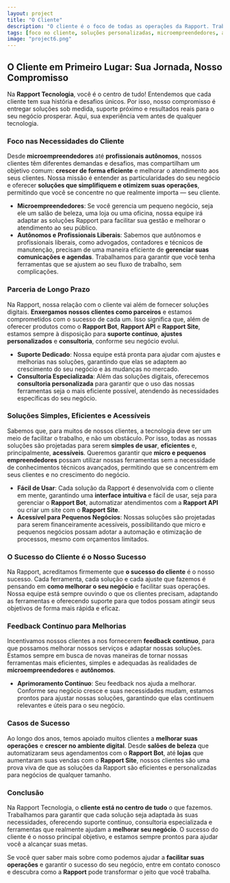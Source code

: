 ```yaml
---
layout: project
title: "O Cliente"
description: "O cliente é o foco de todas as operações da Rapport. Trabalhamos para garantir que cada solução atenda às suas necessidades, oferecendo suporte personalizado e resultados concretos."
tags: [foco no cliente, soluções personalizadas, microempreendedores, autônomos, profissionais liberais, gestão de negócios, automação de atendimento, suporte contínuo, consultoria especializada, crescimento empresarial, facilidade de uso, feedback contínuo, sucesso do cliente, soluções digitais, Rapport Bot, Rapport API, Rapport Site, ferramentas acessíveis, pequenos negócios]
image: "project6.png"
---
```


## O Cliente em Primeiro Lugar: Sua Jornada, Nosso Compromisso

Na **Rapport Tecnologia**, você é o centro de tudo! Entendemos que cada cliente tem sua história e desafios únicos. Por isso, nosso compromisso é entregar soluções sob medida, suporte próximo e resultados reais para o seu negócio prosperar. Aqui, sua experiência vem antes de qualquer tecnologia.

### Foco nas Necessidades do Cliente

Desde **microempreendedores** até **profissionais autônomos**, nossos clientes têm diferentes demandas e desafios, mas compartilham um objetivo comum: **crescer de forma eficiente** e melhorar o atendimento aos seus clientes. Nossa missão é entender as particularidades do seu negócio e oferecer **soluções que simplifiquem e otimizem suas operações**, permitindo que você se concentre no que realmente importa — seu cliente.

- **Microempreendedores**: Se você gerencia um pequeno negócio, seja ele um salão de beleza, uma loja ou uma oficina, nossa equipe irá adaptar as soluções Rapport para facilitar sua gestão e melhorar o atendimento ao seu público.
- **Autônomos e Profissionais Liberais**: Sabemos que autônomos e profissionais liberais, como advogados, contadores e técnicos de manutenção, precisam de uma maneira eficiente de **gerenciar suas comunicações e agendas**. Trabalhamos para garantir que você tenha ferramentas que se ajustem ao seu fluxo de trabalho, sem complicações.

### Parceria de Longo Prazo

Na Rapport, nossa relação com o cliente vai além de fornecer soluções digitais. **Enxergamos nossos clientes como parceiros** e estamos comprometidos com o sucesso de cada um. Isso significa que, além de oferecer produtos como o **Rapport Bot**, **Rapport API** e **Rapport Site**, estamos sempre à disposição para **suporte contínuo**, **ajustes personalizados** e **consultoria**, conforme seu negócio evolui.

- **Suporte Dedicado**: Nossa equipe está pronta para ajudar com ajustes e melhorias nas soluções, garantindo que elas se adaptem ao crescimento do seu negócio e às mudanças no mercado.
- **Consultoria Especializada**: Além das soluções digitais, oferecemos **consultoria personalizada** para garantir que o uso das nossas ferramentas seja o mais eficiente possível, atendendo às necessidades específicas do seu negócio.

### Soluções Simples, Eficientes e Acessíveis

Sabemos que, para muitos de nossos clientes, a tecnologia deve ser um meio de facilitar o trabalho, e não um obstáculo. Por isso, todas as nossas soluções são projetadas para serem **simples de usar**, **eficientes** e, principalmente, **acessíveis**. Queremos garantir que **micro e pequenos empreendedores** possam utilizar nossas ferramentas sem a necessidade de conhecimentos técnicos avançados, permitindo que se concentrem em seus clientes e no crescimento do negócio.

- **Fácil de Usar**: Cada solução da Rapport é desenvolvida com o cliente em mente, garantindo uma **interface intuitiva** e fácil de usar, seja para gerenciar o **Rapport Bot**, automatizar atendimentos com a **Rapport API** ou criar um site com o **Rapport Site**.
- **Acessível para Pequenos Negócios**: Nossas soluções são projetadas para serem financeiramente acessíveis, possibilitando que micro e pequenos negócios possam adotar a automação e otimização de processos, mesmo com orçamentos limitados.

### O Sucesso do Cliente é o Nosso Sucesso

Na Rapport, acreditamos firmemente que **o sucesso do cliente** é o nosso sucesso. Cada ferramenta, cada solução e cada ajuste que fazemos é pensando em **como melhorar o seu negócio** e facilitar suas operações. Nossa equipe está sempre ouvindo o que os clientes precisam, adaptando as ferramentas e oferecendo suporte para que todos possam atingir seus objetivos de forma mais rápida e eficaz.

### Feedback Contínuo para Melhorias

Incentivamos nossos clientes a nos fornecerem **feedback contínuo**, para que possamos melhorar nossos serviços e adaptar nossas soluções. Estamos sempre em busca de novas maneiras de tornar nossas ferramentas mais eficientes, simples e adequadas às realidades de **microempreendedores** e **autônomos**.

- **Aprimoramento Contínuo**: Seu feedback nos ajuda a melhorar. Conforme seu negócio cresce e suas necessidades mudam, estamos prontos para ajustar nossas soluções, garantindo que elas continuem relevantes e úteis para o seu negócio.

### Casos de Sucesso

Ao longo dos anos, temos apoiado muitos clientes a **melhorar suas operações** e **crescer no ambiente digital**. Desde **salões de beleza** que automatizaram seus agendamentos com o **Rapport Bot**, até **lojas** que aumentaram suas vendas com o **Rapport Site**, nossos clientes são uma prova viva de que as soluções da Rapport são eficientes e personalizadas para negócios de qualquer tamanho.

### Conclusão

Na Rapport Tecnologia, o **cliente está no centro de tudo** o que fazemos. Trabalhamos para garantir que cada solução seja adaptada às suas necessidades, oferecendo suporte contínuo, consultoria especializada e ferramentas que realmente ajudam a **melhorar seu negócio**. O sucesso do cliente é o nosso principal objetivo, e estamos sempre prontos para ajudar você a alcançar suas metas.

Se você quer saber mais sobre como podemos ajudar a **facilitar suas operações** e garantir o sucesso do seu negócio, entre em contato conosco e descubra como a **Rapport** pode transformar o jeito que você trabalha.


